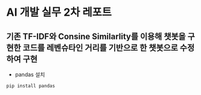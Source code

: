 # AI 개발 실무 2차 레포트

## 기존 TF-IDF와 Consine Similarlity를 이용해 챗봇을 구현한 코드를 레벤슈타인 거리를 기반으로 한 챗봇으로 수정하여 구현

- pandas 설치

```
pip install pandas
```
